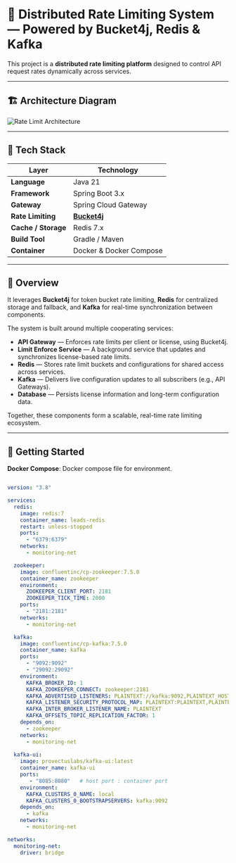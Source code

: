 # 🚀 Distributed Rate Limiting System — Powered by Bucket4j, Redis & Kafka

This project is a **distributed rate limiting platform** designed to control API request rates dynamically across services.

---

## 🏗️ Architecture Diagram

![Rate Limit Architecture](https://github.com/Mallika-Dey/images/blob/main/ratelimit.png)

---

## 🧩 Tech Stack

| Layer | Technology |
|-------|-------------|
| **Language** | Java 21 |
| **Framework** | Spring Boot 3.x |
| **Gateway** | Spring Cloud Gateway |
| **Rate Limiting** | **[Bucket4j](https://github.com/vladimir-bukhtoyarov/bucket4j)** |
| **Cache / Storage** | Redis 7.x |
| **Build Tool** | Gradle / Maven |
| **Container** | Docker & Docker Compose |

---

## 🧩 Overview

It leverages **Bucket4j** for token bucket rate limiting, **Redis** for centralized storage and fallback, and **Kafka** for real-time synchronization between components.

The system is built around multiple cooperating services:

- **API Gateway** — Enforces rate limits per client or license, using Bucket4j.  
- **Limit Enforce Service** — A background service that updates and synchronizes license-based rate limits.  
- **Redis** — Stores rate limit buckets and configurations for shared access across services.  
- **Kafka** — Delivers live configuration updates to all subscribers (e.g., API Gateways).  
- **Database** — Persists license information and long-term configuration data.

Together, these components form a scalable, real-time rate limiting ecosystem.

---

## 🚀 Getting Started

**Docker Compose**: Docker compose file for environment.

```yaml

version: "3.8"

services:
  redis:
    image: redis:7
    container_name: leads-redis
    restart: unless-stopped
    ports:
      - "6379:6379"  
    networks:
      - monitoring-net

  zookeeper:
    image: confluentinc/cp-zookeeper:7.5.0
    container_name: zookeeper
    environment:
      ZOOKEEPER_CLIENT_PORT: 2181
      ZOOKEEPER_TICK_TIME: 2000
    ports:
      - "2181:2181"
    networks:
      - monitoring-net

  kafka:
    image: confluentinc/cp-kafka:7.5.0
    container_name: kafka
    ports:
      - "9092:9092"
      - "29092:29092"
    environment:
      KAFKA_BROKER_ID: 1
      KAFKA_ZOOKEEPER_CONNECT: zookeeper:2181
      KAFKA_ADVERTISED_LISTENERS: PLAINTEXT://kafka:9092,PLAINTEXT_HOST://localhost:29092
      KAFKA_LISTENER_SECURITY_PROTOCOL_MAP: PLAINTEXT:PLAINTEXT,PLAINTEXT_HOST:PLAINTEXT
      KAFKA_INTER_BROKER_LISTENER_NAME: PLAINTEXT
      KAFKA_OFFSETS_TOPIC_REPLICATION_FACTOR: 1
    depends_on:
      - zookeeper 
    networks:
      - monitoring-net 
      
  kafka-ui:
    image: provectuslabs/kafka-ui:latest
    container_name: kafka-ui
    ports:
       - "8085:8080"   # host port : container port
    environment:
      KAFKA_CLUSTERS_0_NAME: local
      KAFKA_CLUSTERS_0_BOOTSTRAPSERVERS: kafka:9092
    depends_on:
      - kafka  
    networks:
      - monitoring-net    

networks:
  monitoring-net:
    driver: bridge  
